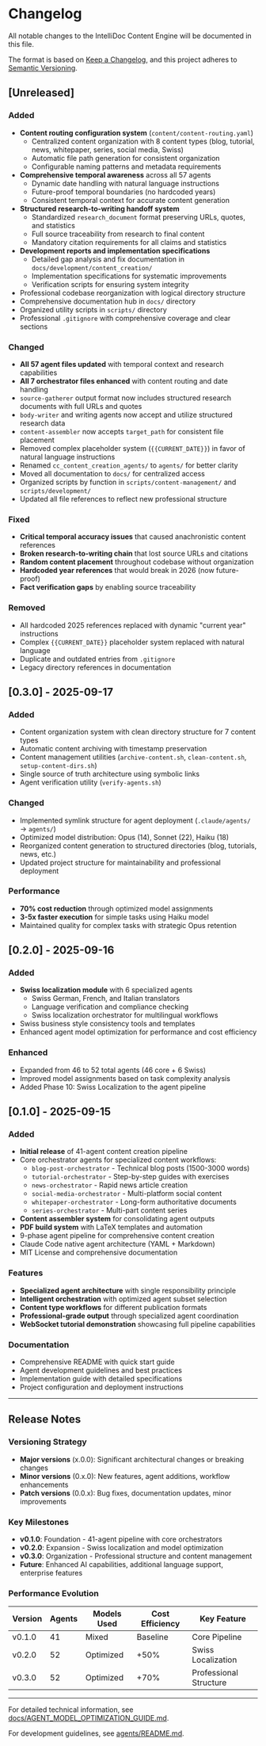 # Changelog

All notable changes to the IntelliDoc Content Engine will be documented in this file.

The format is based on [Keep a Changelog](https://keepachangelog.com/en/1.0.0/),
and this project adheres to [Semantic Versioning](https://semver.org/spec/v2.0.0.html).

## [Unreleased]

### Added
- **Content routing configuration system** (`content/content-routing.yaml`)
  - Centralized content organization with 8 content types (blog, tutorial, news, whitepaper, series, social media, Swiss)
  - Automatic file path generation for consistent organization
  - Configurable naming patterns and metadata requirements
- **Comprehensive temporal awareness** across all 57 agents
  - Dynamic date handling with natural language instructions
  - Future-proof temporal boundaries (no hardcoded years)
  - Consistent temporal context for accurate content generation
- **Structured research-to-writing handoff system**
  - Standardized `research_document` format preserving URLs, quotes, and statistics
  - Full source traceability from research to final content
  - Mandatory citation requirements for all claims and statistics
- **Development reports and implementation specifications**
  - Detailed gap analysis and fix documentation in `docs/development/content_creation/`
  - Implementation specifications for systematic improvements
  - Verification scripts for ensuring system integrity
- Professional codebase reorganization with logical directory structure
- Comprehensive documentation hub in `docs/` directory
- Organized utility scripts in `scripts/` directory
- Professional `.gitignore` with comprehensive coverage and clear sections

### Changed
- **All 57 agent files updated** with temporal context and research capabilities
- **All 7 orchestrator files enhanced** with content routing and date handling
- `source-gatherer` output format now includes structured research documents with full URLs and quotes
- `body-writer` and writing agents now accept and utilize structured research data
- `content-assembler` now accepts `target_path` for consistent file placement
- Removed complex placeholder system (`{{CURRENT_DATE}}`) in favor of natural language instructions
- Renamed `cc_content_creation_agents/` to `agents/` for better clarity
- Moved all documentation to `docs/` for centralized access
- Organized scripts by function in `scripts/content-management/` and `scripts/development/`
- Updated all file references to reflect new professional structure

### Fixed
- **Critical temporal accuracy issues** that caused anachronistic content references
- **Broken research-to-writing chain** that lost source URLs and citations
- **Random content placement** throughout codebase without organization
- **Hardcoded year references** that would break in 2026 (now future-proof)
- **Fact verification gaps** by enabling source traceability

### Removed
- All hardcoded 2025 references replaced with dynamic "current year" instructions
- Complex `{{CURRENT_DATE}}` placeholder system replaced with natural language
- Duplicate and outdated entries from `.gitignore`
- Legacy directory references in documentation

## [0.3.0] - 2025-09-17

### Added
- Content organization system with clean directory structure for 7 content types
- Automatic content archiving with timestamp preservation
- Content management utilities (`archive-content.sh`, `clean-content.sh`, `setup-content-dirs.sh`)
- Single source of truth architecture using symbolic links
- Agent verification utility (`verify-agents.sh`)

### Changed
- Implemented symlink structure for agent deployment (`.claude/agents/` → `agents/`)
- Optimized model distribution: Opus (14), Sonnet (22), Haiku (18)
- Reorganized content generation to structured directories (blog, tutorials, news, etc.)
- Updated project structure for maintainability and professional deployment

### Performance
- **70% cost reduction** through optimized model assignments
- **3-5x faster execution** for simple tasks using Haiku model
- Maintained quality for complex tasks with strategic Opus retention

## [0.2.0] - 2025-09-16

### Added
- **Swiss localization module** with 6 specialized agents
  - Swiss German, French, and Italian translators
  - Language verification and compliance checking
  - Swiss localization orchestrator for multilingual workflows
- Swiss business style consistency tools and templates
- Enhanced agent model optimization for performance and cost efficiency

### Enhanced
- Expanded from 46 to 52 total agents (46 core + 6 Swiss)
- Improved model assignments based on task complexity analysis
- Added Phase 10: Swiss Localization to the agent pipeline

## [0.1.0] - 2025-09-15

### Added
- **Initial release** of 41-agent content creation pipeline
- Core orchestrator agents for specialized content workflows:
  - `blog-post-orchestrator` - Technical blog posts (1500-3000 words)
  - `tutorial-orchestrator` - Step-by-step guides with exercises
  - `news-orchestrator` - Rapid news article creation
  - `social-media-orchestrator` - Multi-platform social content
  - `whitepaper-orchestrator` - Long-form authoritative documents
  - `series-orchestrator` - Multi-part content series
- **Content assembler system** for consolidating agent outputs
- **PDF build system** with LaTeX templates and automation
- 9-phase agent pipeline for comprehensive content creation
- Claude Code native agent architecture (YAML + Markdown)
- MIT License and comprehensive documentation

### Features
- **Specialized agent architecture** with single responsibility principle
- **Intelligent orchestration** with optimized agent subset selection
- **Content type workflows** for different publication formats
- **Professional-grade output** through specialized agent coordination
- **WebSocket tutorial demonstration** showcasing full pipeline capabilities

### Documentation
- Comprehensive README with quick start guide
- Agent development guidelines and best practices
- Implementation guide with detailed specifications
- Project configuration and deployment instructions

---

## Release Notes

### Versioning Strategy
- **Major versions** (x.0.0): Significant architectural changes or breaking changes
- **Minor versions** (0.x.0): New features, agent additions, workflow enhancements
- **Patch versions** (0.0.x): Bug fixes, documentation updates, minor improvements

### Key Milestones
- **v0.1.0**: Foundation - 41-agent pipeline with core orchestrators
- **v0.2.0**: Expansion - Swiss localization and model optimization
- **v0.3.0**: Organization - Professional structure and content management
- **Future**: Enhanced AI capabilities, additional language support, enterprise features

### Performance Evolution
| Version | Agents | Models Used | Cost Efficiency | Key Feature |
|---------|--------|-------------|-----------------|-------------|
| v0.1.0  | 41     | Mixed       | Baseline        | Core Pipeline |
| v0.2.0  | 52     | Optimized   | +50%            | Swiss Localization |
| v0.3.0  | 52     | Optimized   | +70%            | Professional Structure |

---

For detailed technical information, see [docs/AGENT_MODEL_OPTIMIZATION_GUIDE.md](docs/AGENT_MODEL_OPTIMIZATION_GUIDE.md).

For development guidelines, see [agents/README.md](agents/README.md).